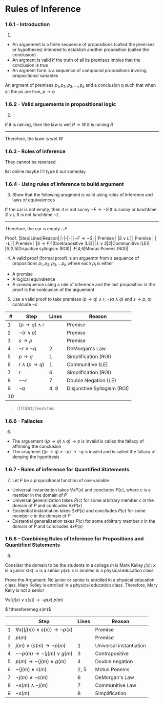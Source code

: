 # Rules of Inference

### 1.6.1 - Introduction 
1. 
- An arguement is a finite sequence of propositions (called the premises or hypotheses) intended to establish another proposition (called the conclusion)
- An argment is valid if the truth of all its premises imples that the conclusion is true
- An argment form is a sequence of compound propositions involing propositional variables

An argment of premises $p_1, p_2, p_3, ..., p_k$ and a conclusion q such that 
when all the ps are true, $p\to q$

### 1.6.2 - Valid arguements in propositional logic

2.
if it is raining, then the law is wet $R\to W$
it is raining $R$

---
Therefore, the lawn is wet $W$

### 1.6.3 - Rules of inference
They cannot be reversed 

list online maybe i'll type it out someday

### 1.6.4 - Using rules of inference to bulid argument

3. Show that the following arugment is valid using rules of inference and laws of equivalences

If the car is not empty, then it is not sunny $\neg F\to\neg S$
It is sunny or lunchtime $S\lor L$
It is not lunchtime $\neg L$

---
Therefore, the car is empty $\therefore F$

Proof:
|Step|Lines|Reason|
|-|-|-|
|$\neg F\to\neg S$| | Premise |
|$S\lor L$| | Premise |
|$\neg L$| | Premise |
|$S\to F$|1|Contrapositive (LE)|
|$L\lor S$|2|Communitive (LE)|
|$S$|2,5|Disjuctive syllogism (ROI)|
|$F$|4,6|Modus Ponens (ROI)|


4. A valid proof (formal proof) is an arguemtn from a sequence of propositions $p_1,p_2,p_3,...p_k$ where each $p_i$ is either
- A premise
- A logical equivalence
- A consequence using a rule of inference
and the last proposition in the proof is the conlcusion of the arguement 

5. Use a valid proof to take premises $(p\to q)\land r$, $\neg(q\land q)$ and $s\to p$, to conlcude $\neg s$

|#|Step|Lines|Reason|
|-|-|-|-|
|1|$(p\to q)\land r$| |Premise|
|2|$\neg(r\land q)$| | Premise|
|3|$s\to p$| | Premise |
|4|$\neg r \lor\neg q$| 2 | DeMorgan's Law|
|5|$p\to q$| 1 | Simplification (ROI)|
|6|$r\land(p\to q)$|1|Communitive (LE)|
|7|$r$|6| Simplification (ROI) |
|8|$\neg\neg r$|7|Double Negation (LE)|
|9|$\neg q$|4, 8| Disjunctive Syllogism (ROI)|
|10|

> [!TODO]
> finish this

### 1.6.6 - Fallacies

6. 
- The arguement $((p\to q)\land q)\to p$ is invalid is called the fallacy of affirming the conclusion
- The arugment $((p\to q)\land\neg p)\to\neg q$ is invalid and is called the fallacy of denying the hypothesis

### 1.6.7 - Rules of inference for Quantified Statements

7. Let P be a propositional function of one variable
- Universal instantiation takes $\forall xP(x)$ and concludes $P(c)$, where c is a member in the domain of $P$
- Universal generalization takes $P(c)$ for some arbitrary member $c$ in the domain of $P$ and conlcudes $\forall xP(x)$
- Existential instantiation takes $\exists xP(x)$ and conclludes $P(c)$ for some member c in the domain of $P$
- Existential generalization takes $P(c)$ for some arbitrary member $c$ in the domain of $P$ and conclludes $\exists xP(x)$

### 1.6.8 - Combining Rules of Inference for Propositions and Quantified Statements

8. 
Consider the domain to be the students in a college
$m$ is Mark Kelley
$j(x)$: $x$ is a junior
$s(x)$: $x$ is a senior
$p(x)$: $x$ is inrolled in a physical education class

Prove the Argument:
No junior or senior is enrolled in a physical education class.
Mary Kelley is enrolled in a physical education class.
Therefore, Mary Kelly is not a senior

$\forall x[(j(x)\lor s(x))\to\neg p(x)$
$p(m)$

$ \therefore\neg s(m)$

| |Step|Lines|Reason|
|-|-|-|-|
|1|$\forall x[(j(x))\lor s(x))\to\neg p(x)$| |Premise|
|2|$p(m)$| |Premise|
|3|$j(m)\lor(s(m)\to\neg p(m)$|1|Universal instantiation|
|4|$\neg\neg p(m)\to\neg(j(m)\lor g(m)$|3|Contrapositive|
|5|$p(m)\to\neg(j(m)\lor g(m)$|4|Double negation|
|6|$\neg(j(m)\lor s(m)$|2, 5|Motus Ponems|
|7|$\neg j(m)\land\neg s(m)$|6|DeMorgan's Law|
|8|$\neg s(m)\land\neg j(m)$|7|Communitive Law|
|9|$\neg s(m)$|8|Simplification|


